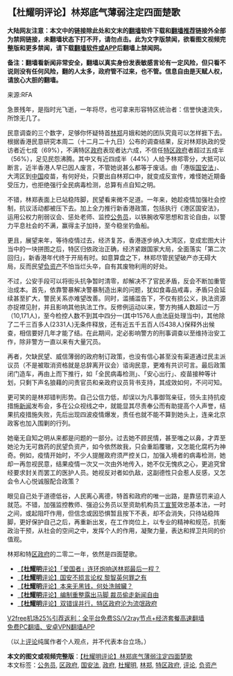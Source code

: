  <h2>【杜耀明评论】林郑底气薄弱注定四面楚歌</h2> <p class="notice"><b>大陆网友注意：本文中的链接除此处和文末的<a href="https://github.com/bannedbook/fanqiang" >翻墙</a>软件下载和<a href="https://github.com/killgcd/justmysocks/blob/master/README.md">翻墙推荐</a>链接外全部为禁网链接，未翻墙状态下打不开，请勿点击。此为文字版禁闻，欲看图文视频完整版和更多禁闻，请下载<a href="https://github.com/bannedbook/fanqiang">翻墙软件或APP</a>后翻墙上禁闻网。</p><p>备注：翻墙看新闻非常安全，翻墙以真实身份发表敏感言论有一定风险，但只看不说则没有任何风险，翻的人太多，政府管不过来，也不管。信息自由是天赋人权，请放心大胆的翻墙。</b></p>  <div class="entry"> <p>来源:RFA</p> <p>急景残年，是指时光飞逝，一年将尽，也可拿来形容特区统治者：信誉快速流失，所馀无几了。</p> <p>民意调查的三个数字，足够你怀疑特首<a href="https://www.bannedbook.org/bnews/tag/%E6%9E%97%E9%83%91/" class="st_tag internal_tag" rel="tag" title="标签 林郑 下的日志">林郑</a>月娥和她的团队究竟可以怎样捱下去。根据香港民意研究本周二（十二月二十九日）公布的调查结果，反对林郑执政的受访者近七成（69%），不满特区<a href="https://www.bannedbook.org/bnews/tag/%e6%94%bf%e5%ba%9c/" class="st_tag internal_tag" rel="tag" title="标签 政府 下的日志">政府</a>表现者达六成，不信任<a href="https://www.bannedbook.org/bnews/tag/%E7%89%B9%E5%8C%BA%E6%94%BF%E5%BA%9C/" class="st_tag internal_tag" rel="tag" title="标签 特区政府 下的日志">特区政府</a>者超过五成半（56%），足见民怨沸腾。其中又有近四成半（44%）人给予林郑零分，大抵可以断言，近半香港人早已因人废言，不管她说甚么都等于废话。由「港版<a href="https://www.bannedbook.org/bnews/tag/%e5%9b%bd%e5%ae%89%e6%b3%95/" class="st_tag internal_tag" rel="tag" title="标签 国安法 下的日志">国安法</a>」、大湾区到<span class='wp_keywordlink_affiliate'><a href="https://www.bannedbook.org/" title="中国" target="_blank">中国</a></span>疫苗，有何好处，只要出自林郑口中，就变成反宣传，难怪她近期备受压力，也拒绝强行全民病毒检测，总算有点自知之明。</p>  <p>不错，林郑表面上已站稳阵脚，民望看来微不足道。一年来，她趁疫情加强社会控制，抗议活动都被压下去。加上全力推行新香港政策，包括执行《港区国安法》，运用公权力削弱议会、惩处老师、监控<a href="https://www.bannedbook.org/bnews/tag/%e5%85%ac%e5%8a%a1%e5%91%98/" class="st_tag internal_tag" rel="tag" title="标签 公务员 下的日志">公务员</a>，以铁腕收窄思想和言论自由，以警力平息社会的不满，赢得主子加持，至今稳坐钓鱼船。</p> <p>更且，展望来年，等待疫情过去，经济复苏，香港逐步纳入大湾区，变成宏图大计当中的一块拼图之后，特区归依政治正确，经济紧跟国家大局，全面落实「第二次回归」，新香港年代终于开局有时。如意算盘之下，林郑尽管民望破产亦无碍大局，反而民望<a href="https://www.bannedbook.org/bnews/tag/%E8%B4%9F%E8%B5%84%E4%BA%A7/" class="st_tag internal_tag" rel="tag" title="标签 负资产 下的日志">负资产</a>不怕当烂头卒，自有其废物利用的好处。</p> <p>不过，公安手段可以将街头抗争暂时清零，却解决不了官民矛盾，反会不断加重管治成本。首先，依靠警暴解决警暴制造出来的问题，犹如食毒品戒毒，矛盾只会延续甚至扩大，警民关系亦难望改善。同时，滥捕滥告下，不仅有损公义，执法资源亦捉襟见肘，并且影响其他执法工作。反修例运动以来，警方拘捕人数超过一万（10,171人)，至今检控人数不到其中四分一(其中1576人由法庭处理当中)，其他除了二千三百多人(2331人)无条件释放，还有近五千五百人(5438人)保释外出候查，相信要好几年才能了结。在此期间，定必影响警方的刑事调查以至维持治安工作，除非警方一直以来有大量冗员。</p>  <p>再者，欠缺民望、威信薄弱的政府制订政策，也没有信心甚至没有渠道通过民主派议员（不是被取消资格就是总辞离开议会）谘询民意，更难有共识可言。最后政策闭门造车，再由上而下推行，如「全民病毒检测」、「安心出行」、疫苗接种等计划，只剩下声名狼藉的问责官员和亲政府议员背书支持，其成效如何，不问可知。</p> <p>更可笑的是林郑错判形势。自己公信力低，却误以为凡事御驾亲征，领头主持抗疫措施<span class='wp_keywordlink_affiliate'><a href="https://www.bannedbook.org/" title="新闻">新闻</a></span>发布会，多在公众视线之中，就能显其尽责奉公而有助提高个人声誉，结果抗疫措施失败，先后出现四波疫情爆发，责任也就不能不算到她头上，连亲北京政客也加入围剿的行列。</p> <p>她毫无自知之明从来都是问题的一部分。过去她不顾民情，甚至嗤之以鼻，才弄至她沦为无可救药的民望负资产，如今依然故我，只会重蹈覆辙，又怎能化腐朽为神奇。例如，疫情开始时，不少人提醒政府须严控关口，加强入境者的病毒检测，她却一再忽视民意，结果疫情一次又一次由外地传入，她不仅无愧疚之心，更追究曾经要求封关而罢工的医护人员。她视反对者如仇敌，这副德性只会惹人反感，又怎会令人心悦诚服配合政策？</p>  <p>眼见自己处于道德低谷，人民离心离德，特首和政府的唯一出路，是靠惩罚来迫人就范。不错，加强监控教师、强迫公务员以至资助机构员工<span class='wp_keywordlink'><a href="https://www.bannedbook.org/forum5/topic17.html" title="宣誓与预言" target="_blank">宣誓</a></span>效忠基本法，一时之间，或起阻吓作用，但信念或因恐惧暂且按下不表，却不会消失，只待站稳阵脚，更好保护自己之后，再重新出发，在工作岗位上，以专业的精神和规范，抗衡政治干预，从社会的空间之中，发挥个人的作用，凝聚力量，表达和捍卫共同的价值观。</p> <p>林郑和特<a href="https://www.bannedbook.org/bnews/tag/%E5%8C%BA%E6%94%BF%E5%BA%9C/" class="st_tag internal_tag" rel="tag" title="标签 区政府 下的日志">区政府</a>的二零二一年，依然是四面楚歌。</p> <ul class='op-related-articles' title='相关阅读'> <li><a href='https://www.bannedbook.org/bnews/comments/20201228/1456602.html' target='_blank'>【<b>杜耀明</b>评论】「爱国者」连环炮响送林郑最后一程？</a></li> <li><a href='https://www.bannedbook.org/bnews/comments/20201221/1452259.html' target='_blank'>【<b>杜耀明</b>评论】国安不损言论权 黎智英何罪之有</a></li> <li><a href='https://www.bannedbook.org/bnews/comments/20201216/1448853.html' target='_blank'>【<b>杜耀明</b>评论】本来无黑钱，何处洗贼贜？</a></li> <li><a href='https://www.bannedbook.org/bnews/comments/20201216/1448849.html' target='_blank'>【<b>杜耀明</b>评论】编制重整露出马脚 裁员偷走新闻自由</a></li> <li><a href='https://www.bannedbook.org/bnews/comments/20201126/1437593.html' target='_blank'>【<b>杜耀明</b>评论】双错误并行，特区政府沦为流氓政府</a></li> </ul> <p class="texttj"> <a href="https://github.com/bannedbook/fanqiang/wiki/V2ray%E6%9C%BA%E5%9C%BA" target="_blank">V2free机场25%引荐返利：全平台免费SS/V2ray节点+经济套餐高速翻墙</a><br/> <a href="https://github.com/bannedbook/fanqiang/wiki/%E7%A6%81%E9%97%BB%E7%BD%91%E5%AE%89%E5%8D%93%E7%BF%BB%E5%A2%99%E6%96%B0%E9%97%BBAPP" target="_blank">免费PC翻墙、安卓VPN翻墙APP</a></p><p>（以上<span class='wp_keywordlink_affiliate'><a href="https://www.bannedbook.org/bnews/comments/" title="新闻评论" target="_blank">评论</a></span>纯属作者个人观点，并不代表本台立场。）</p> <a name='sharetosocial'></a>       <div><b>本文的图文或视频完整版</b>：<a href='https://www.bannedbook.org/bnews/comments/20201231/1458610.html'>【杜耀明评论】林郑底气薄弱注定四面楚歌</a></div>  </div><!--END ENTRY--> <div class="postfooter"> <div>本文标签：<a href="https://www.bannedbook.org/bnews/tag/%e5%85%ac%e5%8a%a1%e5%91%98/" rel="tag">公务员</a>, <a href="https://www.bannedbook.org/bnews/tag/%E5%8C%BA%E6%94%BF%E5%BA%9C/" rel="tag">区政府</a>, <a href="https://www.bannedbook.org/bnews/tag/%e5%9b%bd%e5%ae%89%e6%b3%95/" rel="tag">国安法</a>, <a href="https://www.bannedbook.org/bnews/tag/%e6%94%bf%e5%ba%9c/" rel="tag">政府</a>, <a href="https://www.bannedbook.org/bnews/tag/%E6%9D%9C%E8%80%80%E6%98%8E/" rel="tag">杜耀明</a>, <a href="https://www.bannedbook.org/bnews/tag/%E6%9E%97%E9%83%91/" rel="tag">林郑</a>, <a href="https://www.bannedbook.org/bnews/tag/%E7%89%B9%E5%8C%BA%E6%94%BF%E5%BA%9C/" rel="tag">特区政府</a>, <a href="https://www.bannedbook.org/bnews/tag/%E8%AF%84%E8%AE%BA/" rel="tag">评论</a>, <a href="https://www.bannedbook.org/bnews/tag/%E8%B4%9F%E8%B5%84%E4%BA%A7/" rel="tag">负资产</a></div>  </div><!--END POSTFOOTER--> 